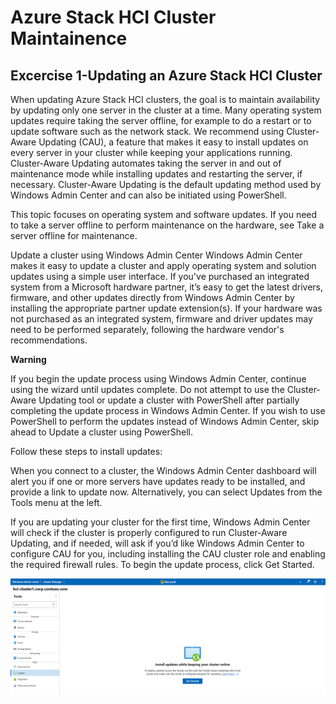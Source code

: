 # Azure Stack HCI Cluster Maintainence

## Excercise 1-Updating an Azure Stack HCI Cluster

When updating Azure Stack HCI clusters, the goal is to maintain availability by updating only one server in the cluster at a time. Many operating system updates require taking the server offline, for example to do a restart or to update software such as the network stack. We recommend using Cluster-Aware Updating (CAU), a feature that makes it easy to install updates on every server in your cluster while keeping your applications running. Cluster-Aware Updating automates taking the server in and out of maintenance mode while installing updates and restarting the server, if necessary. Cluster-Aware Updating is the default updating method used by Windows Admin Center and can also be initiated using PowerShell.

This topic focuses on operating system and software updates. If you need to take a server offline to perform maintenance on the hardware, see Take a server offline for maintenance.

Update a cluster using Windows Admin Center
Windows Admin Center makes it easy to update a cluster and apply operating system and solution updates using a simple user interface. If you've purchased an integrated system from a Microsoft hardware partner, it’s easy to get the latest drivers, firmware, and other updates directly from Windows Admin Center by installing the appropriate partner update extension(s). If your hardware was not purchased as an integrated system, firmware and driver updates may need to be performed separately, following the hardware vendor's recommendations.

 **Warning**

If you begin the update process using Windows Admin Center, continue using the wizard until updates complete. Do not attempt to use the Cluster-Aware Updating tool or update a cluster with PowerShell after partially completing the update process in Windows Admin Center. If you wish to use PowerShell to perform the updates instead of Windows Admin Center, skip ahead to Update a cluster using PowerShell.

Follow these steps to install updates:

When you connect to a cluster, the Windows Admin Center dashboard will alert you if one or more servers have updates ready to be installed, and provide a link to update now. Alternatively, you can select Updates from the Tools menu at the left.

If you are updating your cluster for the first time, Windows Admin Center will check if the cluster is properly configured to run Cluster-Aware Updating, and if needed, will ask if you’d like Windows Admin Center to configure CAU for you, including installing the CAU cluster role and enabling the required firewall rules. To begin the update process, click Get Started.

![alt txt](./media/05-res-0101.png)
